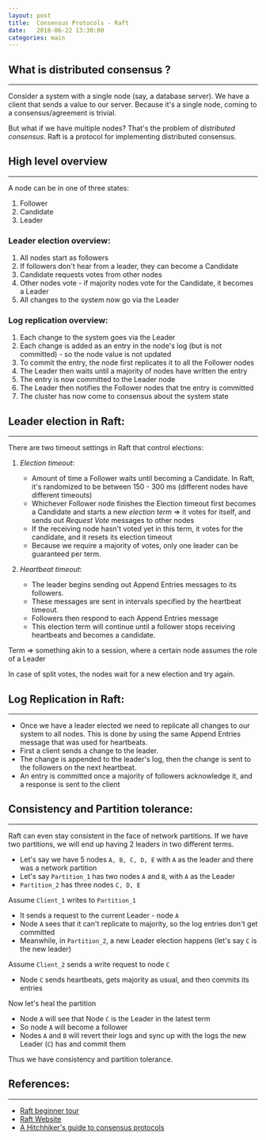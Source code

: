 ```yaml
---
layout: post
title:  Consensus Protocols - Raft
date:   2018-06-22 13:30:00
categories: main
---
```


## What is distributed consensus ?
----------------------------------

Consider a system with a single node (say, a database server). We have a client that sends a value to our server. Because it's a single node, coming to a consensus/agreement is trivial.  

But what if we have multiple nodes? That's the problem of _distributed consensus_. Raft is a protocol for implementing distributed consensus.

## High level overview
-----------------------

A node can be in one of three states:
1. Follower
2. Candidate
3. Leader

### Leader election overview:

1. All nodes start as followers
2. If followers don't hear from a leader, they can become a Candidate
3. Candidate requests votes from other nodes 
4. Other nodes vote - if majority nodes vote for the Candidate, it becomes a Leader
5. All changes to the system now go via the Leader

### Log replication overview:

1. Each change to the system goes via the Leader
2. Each change is added as an entry in the node's log (but is not committed) - so the node value is not updated
3. To commit the entry, the node first replicates it to all the Follower nodes
4. The Leader then waits until a majority of nodes have written the entry
5. The entry is now committed to the Leader node
6. The Leader then notifies the Follower nodes that tne entry is committed
7. The cluster has now come to consensus about the system state 

## Leader election in Raft:
---------------------------

There are two timeout settings in Raft that control elections:
1. _Election timeout_: 
   - Amount of time a Follower waits until becoming a Candidate. In Raft, it's randomized to be between 150 - 300 ms (different nodes have different timeouts)
   - Whichever Follower node finishes the Election timeout first becomes a Candidate and starts a new _election term_ => it votes for itself, and sends out _Request Vote_ messages to other nodes 
   - If the receiving node hasn't voted yet in this term, it votes for the candidate, and it resets its election timeout 
   - Because we require a majority of votes, only one leader can be guaranteed per term.

2. _Heartbeat timeout_:
   - The leader begins sending out Append Entries messages to its followers.
   - These messages are sent in intervals specified by the heartbeat timeout.
   - Followers then respond to each Append Entries message
   - This election term will continue until a follower stops receiving heartbeats and becomes a candidate.

Term => something akin to a session, where a certain node assumes the role of a Leader  

In case of split votes, the nodes wait for a new election and try again.  

## Log Replication in Raft:
---------------------------

- Once we have a leader elected we need to replicate all changes to our system to all nodes. This is done by using the same Append Entries message that was used for heartbeats.  
- First a client sends a change to the leader. 
- The change is appended to the leader's log, then the change is sent to the followers on the next heartbeat.
- An entry is committed once a majority of followers acknowledge it, and a response is sent to the client

## Consistency and Partition tolerance:
---------------------------------------

Raft can even stay consistent in the face of network partitions. If we have two partitions, we will end up having 2 leaders in two different terms.  

- Let's say we have 5 nodes `A, B, C, D, E` with `A` as the leader and there was a network partition
- Let's say `Partition_1` has two nodes `A` and `B`, with `A` as the Leader
- `Partition_2` has three nodes `C, D, E`

Assume `Client_1` writes to `Partition_1`  
- It sends a request to the current Leader - node `A`
- Node `A` sees that it can't replicate to majority, so the log entries don't get committed 
- Meanwhile, in `Partition_2`, a new Leader election happens (let's say `C` is the new leader)  

Assume `Client_2` sends a write request to node `C`  
- Node `C` sends heartbeats, gets majority as usual, and then commits its entries  

Now let's heal the partition  
- Node `A` will see that Node `C` is the Leader in the latest term
- So node `A` will become a follower 
- Nodes `A` and `B` will revert their logs and sync up with the logs the new Leader (`C`) has and commit them

Thus we have consistency and partition tolerance.  

## References:
--------------
- [Raft beginner tour][raft_beginner]
- [Raft Website][raft_website]
- [A Hitchhiker's guide to consensus protocols][hackernoon_consensus]

[raft_beginner]: http://thesecretlivesofdata.com/raft/
[raft_website]: https://raft.github.io
[hackernoon_consensus]: https://hackernoon.com/a-hitchhikers-guide-to-consensus-algorithms-d81aae3eb0e3